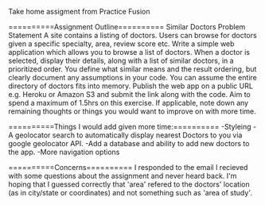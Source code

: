 Take home assigment from Practice Fusion

==========Assignment Outline==========
Similar Doctors
Problem Statement
A site contains a listing of doctors. Users can browse for doctors given a specific specialty, area,
review score etc.
Write a simple web application which allows you to browse a list of doctors. When a doctor is
selected, display their details, along with a list of similar doctors, in a prioritized order. You
define what similar means and the result ordering, but clearly document any assumptions in
your code. You can assume the entire directory of doctors fits into memory.
Publish the web app on a public URL e.g. Heroku or Amazon S3 and submit the link along with
the code.
Aim to spend a maximum of 1.5hrs on this exercise. If applicable, note down any remaining
thoughts or things you would want to improve on with more time.


==========Things I would add given more time:==========
-Styleing
-A geolocator search to automatically display nearest Doctors to you via google geolocator API.
-Add a database and ability to add new doctors to the app.
-More navigation options

==========Concerns==========
I responded to the email I recieved with some questions about the assignment and never heard back.
I'm hoping that I guessed correctly that 'area' refered to the doctors' location (as in city/state 
or coordinates) and not something such as 'area of study'. 